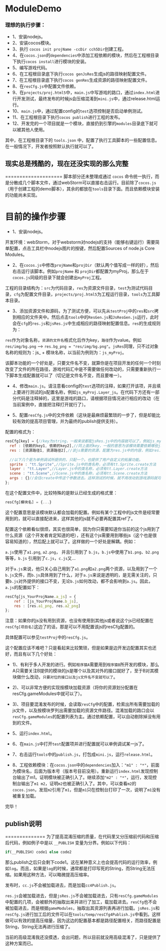 ModuleDemo
==========

###  理想的执行步骤：
* 1、安装nodejs。
* 2、安装cocos模块。
* 3、执行 `cocos init projName -ccDir cch5Dir`创建工程。
* 4、在`cocos.json`的`dependencies`中添加工程依赖的模块，然后在工程根目录下执行`cocos install`进行模块的安装。
* 5、编写游戏代码。
* 6、在工程根目录底下执行`cocos genJsRes`生成js的路径映射配置文件。
* 7、在工程根目录底下执行`cocos genRes`生成资源的路径映射配置文件。
* 8、在`resCfg.js`中配置文件依赖。
* 9、在`projects/proj.html5`中，`main.js`中写游戏的路口，通过`index.html`进行开发测试，最终发布的时候js会压缩混淆到`mini.js`中，通过release.html运行。
* 10、`main.js`中，通过配置config的`test`选项控制是否启动单例测试。
* 11、在工程根目录下执行`cocos publish`进行工程的发布。
* 12、开发完的一个项目就是一个模块，直接扔到引擎的`modules`目录底下就可以被其他人使用。

其中，在工程根目录下的 `tools.json` 中，配置了执行工具脚本的一些配置信息。在一般情况下，开发者按照默认执行就可以了。




## 现实总是残酷的，现在还没实现的那么完整
====================
脚本部分还未整理成通过 `cocos` 命令统一执行，而是分散成几个脚本文件，通过webStorm可以直接右击运行。目前除了`cocos.js`（用于创建工程的demo脚本），其余的都放在`tools`目录下面。而且依赖模块安装的功能尚未实现。


目前的操作步骤
==============
* 1、安装nodejs。

开发环境：webStorm，对于webstorm对nodejs的支持（能够右键运行）需要简单配置，点击工具栏中nodejs图片的按键，然后配置Sources of node.js Core Modules。


* 2、在`cocos.js`中修改`projName`和`projDir`（默认两个值写成一样的好），然后右击运行该脚本。例如`projName` 和 `projDir`都配置为myProj，那么在于`cocos.js`同级的目录下就会创建出`myProj`工程。

工程的目录结构为：`src`为代码目录，`res`为资源文件目录，`test`为测试代码目录，`cfg`为配置文件目录，`projects/proj.html5`为工程运行目录，`tools`为工具脚本目录。


* 3、添加资源文件和源码，为了测试方便，可以先从`testProj`中的`res`和`src`拷到相应的文件夹中。然后点击`tools`中的`ResGen.js`和`JsResGen.js`运行，此时会在`cfg`的`res.js`和`jsRes.js`中生成相应的路径映射配置信息。`res`的生成规则为：

`res`作为对象名称，`资源的文件名`格式化后作为key，`路径`作为value。例如 `res/img/bg.png` --> `res.bg_png = "res/img/bg.png"`。`jsRes`同理，只不过对象名称的规则为：js_ + 模块名称，以当前为例则为：`js_myProj`。

该脚本功能的一个好处是，只要文件名不变，就算你是在项目开发的任何一个时刻改变了文件的所在路径，游戏代码汇中是不需要做任何改动的，只需要重新执行一下脚本生成配置就可以了（切记是文件名不变，而且要唯一）。
	

* 4、修改`main.js`。请注意看config的`test`选项的注释，如果打开该项，并且填上要进行测试的js配置名称，例如`js_myProj.Layer_js`。在代码下方还有一部分代码是注释掉的，这里是游戏的路口，请根据项目情况进行相应的改动（在当前案例中，直接把注释打开就行了）。


* 5、配置`resCfg.js`中的文件依赖（这块是最麻烦最繁琐的一步了，但是却能比较有效的提高项目管理，并为最终的publish提供支持）。

配置的格式为：

```js
resCfg[key] = {//key为string，一般来说都配jsRes.js中的内容就可以了，例如js_myProj.Layer_js
  ref : [依赖的key1, 依赖的key2],//同上面的key，一般的意思为该模块需要依赖哪些js
  res : [资源路径1, 资源路径2],//该js需要的资源，配置为res.js中的内容，例如res.bg_1_jpg
  
  //以下几个是为单例调试所提供的，只配一个。也提供了用户自定义的拓展功能。
  sprite : "tt.Sprite",//Sprite.js中的类名称，必须有tt.Sprite.create方法
  layer : "tt.Layer",//Layer.js中的类名称，必须有tt.Layer.create方法
  scene : "tt.Scene",//Scene.js中的类名称，必须有tt.Scene.create方法
  args : {}//会往create中传这个参数进去。这样测试的时候，就不用改动到游戏源码就可以进行测试了。
};
```

在这个配置文件中，比较特殊的是默认已经生成的格式里：
```js
resCfg[模块名] = {...}
```

这个配置意思是该模块默认都会加载的配置。例如有某个工程中的js文件是经常要用到的，就可以直接配进来，这样其他的js就不必要再配置其ref了。

配置这个依赖看似很烦，其实也很简单，因为你只需要知道你当前的这个js用到了什么资源（这个开发者肯定知道的吧），还有这个js需要用到哪些js（这个也是很容易知道的），然后配上就可以了。这样做的一个好处是解耦。例如：

`a.js`使用了`a1.png`, `a2.png`， 并且引用到了 `b.js`，`b.js`中使用了`b1.png`、`b2.png`等等，`b.js` 引用到了`c.js`，`c.js`又...
	
对于`a.js`来说，他只关心自己用到了`a1.png`和`a2.png`两个资源，以及用到了一个`b.js`文件，而`b.js`具体用到了什么，对于`a.js`来说是透明的，是无需关注的，只要`b.js`对外提供的接口不变，无论`b.js`如何改动，都不会影响到`a.js`。因此，`a.js`的配置如下：
```js
resCfg[js_YourProjName.a_js] = {
    ref : [js_YourProjName.b_js],
    res : [res.a1_png, res.a2_png]
};
```
注意：如果你的js没有用到资源，也没有使用到其他js或者说这个js已经配置在`resCfg[项目名]`这边了的话，那是可以不用配置该js的resCfg配置的。
	
具体配置可以参见`testProj`中的`resCfg.js`。
	
这个配置应该不难吧？只是看起来比较繁琐，但是如果是边开发边配置其实也还好，而且有以下几个好处：
	
* 1)、有利于多人开发的进行。例如`程序猿A`需要用到`程序猿B`所开发的模块，那么A只需要关注B提供的模块的js是哪个以及其对外的接口就好了，至于B对其模块做什么改动，`只要对位的接口以及js文件名不变就可以了`。
* 2)、可以非常方便的实现按模块加载资源（将你的资源划分配置在resCfg.gameModules中就可以了）。
* 3)、项目要混淆发布的时候，会读取`resCfg`中的配置，检索出所有需要加载的js文件，以及按模块罗列出需要加载的资源文件路径。混淆加载的路口会以`resCfg.gameModules`的配置列表为主。通过依赖配置，可以自动剔除掉没有用到的文件。
    
* 5、运行`index.html`。
* 6、在`main.js`中打开`test`配置项并进行配置就可以单例调试某一js了。
* 7、右击运行`tools`中的`publish.js`，打包成`mini.js`，运行`release.html`。
* 8、工程依赖模块：在`cocos.json`中的`dependencies`加入：`"m1" : "*"`，前面为模块名，后面为版本号（版本号目前没用）。重新运行`index.html`发现控制台输出了m1。证明模块被正确引入了。继续添加`"m2" : "*"`，运行，发现控制台输出了`m1 m2`，证明`m2`也被正确引入了。其中，可以查看`m2`的`cocos.json`，发现`m2`引用了`m1`，但是`m1`只在控制台打印了一次，说明了`m1`没有被重复加载。


完毕！


## publish说明
==============
为了提高混淆压缩的质量，在代码里又分压缩前代码和压缩后代码，例如例子中是以 `__PUBLISH` 变量为分界。例如以下代码：
```js	
if(__PUBLISH) code1 else code2
```
那么publish之后只会剩下code1。这在某种意义上也会提高代码的运行效率，例如`log`。而且，如果是`log`的时候，通常都是打印写死的String，而String无法压缩。如果用这种方法，可以略微提高压缩率。
	
发布时，`cc.js`不会被加载进去，而是加载`cc4Publish.js`。
	
`res.js`会被加载进去，但是`jsRes.js`不会被加载进去，只有`resCfg.gameModules`中配置的几项，会被额外的抽取出来并进行了加工，载加载进去。`resCfg`也不会被加载进去，而是根据`gameModules`，抽取出其资源列表再进行加载。`jsRes.js`和`resCfg.js`进行加工后的文件可以在`tools/temp/resCfg4Publish.js`中看到。这样做可以有效的提高压缩量，因为这边的配置基本都是路径配置相关，而路径配置是String，String无法再进行压缩了。
    
当前的高级混淆我还没摸透，会出问题，所以目前就没用高级混淆了，只是提供了这种方案而已。

